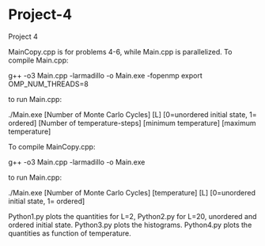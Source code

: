 # Project-4
Project 4

MainCopy.cpp is for problems 4-6, while Main.cpp is parallelized. To compile Main.cpp:

g++ -o3  Main.cpp -larmadillo  -o Main.exe -fopenmp
export OMP_NUM_THREADS=8

to run Main.cpp:

./Main.exe [Number of Monte Carlo Cycles] [L] [0=unordered initial state, 1= ordered] [Number of temperature-steps] [minimum temperature] [maximum temperature]

To compile MainCopy.cpp:

g++ -o3  Main.cpp -larmadillo  -o Main.exe 

to run Main.cpp:

./Main.exe [Number of Monte Carlo Cycles] [temperature] [L] [0=unordered initial state, 1= ordered] 

Python1.py plots the quantities for L=2, Python2.py for L=20, unordered and ordered initial state. Python3.py plots the histograms. Python4.py plots the quantities as 
function of temperature. 

